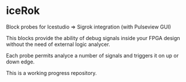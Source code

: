 # iceRok
Block probes for Icestudio => Sigrok integration  (with Pulseview GUI)

This blocks provide the ability of debug signals inside your FPGA design without the need of external logic analycer.

Each probe permits analyce a number of signals and triggers it on up or down edge.

This is a working progress repository.
